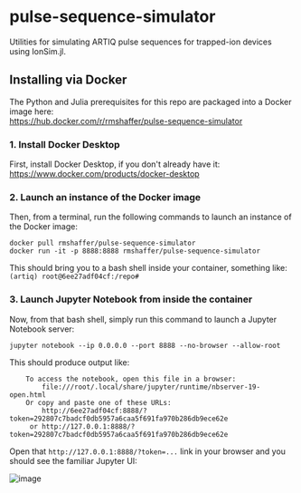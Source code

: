 # pulse-sequence-simulator
Utilities for simulating ARTIQ pulse sequences for trapped-ion devices using IonSim.jl.

## Installing via Docker

The Python and Julia prerequisites for this repo are packaged into a Docker image here:  
https://hub.docker.com/r/rmshaffer/pulse-sequence-simulator

### 1. Install Docker Desktop
First, install Docker Desktop, if you don't already have it:
https://www.docker.com/products/docker-desktop

### 2. Launch an instance of the Docker image
Then, from a terminal, run the following commands to launch an instance of the Docker image:
```
docker pull rmshaffer/pulse-sequence-simulator
docker run -it -p 8888:8888 rmshaffer/pulse-sequence-simulator
```

This should bring you to a bash shell inside your container, something like:  
`(artiq) root@6ee27adf04cf:/repo#`

### 3. Launch Jupyter Notebook from inside the container
Now, from that bash shell, simply run this command to launch a Jupyter Notebook server:
```
jupyter notebook --ip 0.0.0.0 --port 8888 --no-browser --allow-root
```

This should produce output like:
```
    To access the notebook, open this file in a browser:
        file:///root/.local/share/jupyter/runtime/nbserver-19-open.html
    Or copy and paste one of these URLs:
        http://6ee27adf04cf:8888/?token=292807c7badcf0db5957a6caa5f691fa970b286db9ece62e
     or http://127.0.0.1:8888/?token=292807c7badcf0db5957a6caa5f691fa970b286db9ece62e
```

Open that `http://127.0.0.1:8888/?token=...` link in your browser and you should see the familiar Jupyter UI:

![image](https://user-images.githubusercontent.com/3620100/130338466-a4d2fcff-5fb3-421b-a2b0-a93bbf887946.png)

